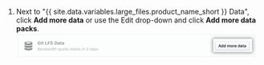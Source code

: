 1. Next to "{{ site.data.variables.large_files.product_name_short }} Data", click **Add more data** or use the Edit drop-down and click **Add more data packs**.
  ![Add more data button](/assets/images/help/billing/data-pack-purchase-more.png)
